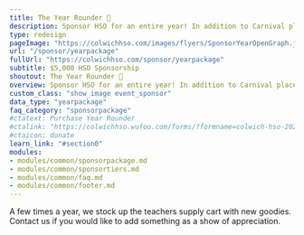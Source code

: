 ```yaml
---
title: The Year Rounder 📣
description: Sponsor HSO for an entire year! In addition to Carnival placement, you'll be the sponsor of the HSO newsletter, Coin Wars, and more!
type: redesign
pageImage: "https://colwichhso.com/images/flyers/SponsorYearOpenGraph.jpg"
url: "/sponsor/yearpackage"
fullUrl: "https://colwichhso.com/sponsor/yearpackage"
subtitle: $5,000 HSO Sponsorship
shoutout: The Year Rounder 📣
overview: Sponsor HSO for an entire year! In addition to Carnival placement, you'll be the sponsor of the HSO newsletter, Coin Wars, and more!
custom_class: "show_image event_sponsor"
data_type: "yearpackage"
faq_category: "sponsorpackage"
#ctatext: Purchase Year Rounder
#ctalink: "https://colwichhso.wufoo.com/forms/?formname=colwich-hso-2023-sponsorship&field1=%245%2C000%20-%20The%20Year%20Rounder"
#ctaicon: donate
learn_link: "#section0"
modules:
- modules/common/sponsorpackage.md
- modules/common/sponsortiers.md
- modules/common/faq.md
- modules/common/footer.md 
---
```

A few times a year, we stock up the teachers supply cart with new goodies. Contact us if you would like to add something as a show of appreciation.